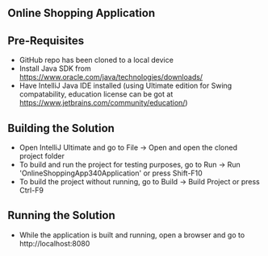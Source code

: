 Online Shopping Application
---------------------------------------------------

Pre-Requisites
---------------------------------------------------
- GitHub repo has been cloned to a local device
- Install Java SDK from https://www.oracle.com/java/technologies/downloads/
- Have IntelliJ Java IDE installed (using Ultimate edition for Swing compatability, education license can be got at https://www.jetbrains.com/community/education/)

Building the Solution
---------------------------------------------------
- Open IntelliJ Ultimate and go to File -> Open and open the cloned project folder
- To build and run the project for testing purposes, go to Run -> Run 'OnlineShoppingApp340Application' or press Shift-F10
- To build the project without running, go to Build -> Build Project or press Ctrl-F9

Running the Solution
---------------------------------------------------
- While the application is built and running, open a browser and go to http://localhost:8080
